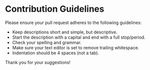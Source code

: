 # Contribution Guidelines

Please ensure your pull request adheres to the following guidelines:

- Keep descriptions short and simple, but descriptive.
- Start the description with a capital and end with a full stop/period.
- Check your spelling and grammar.
- Make sure your text editor is set to remove trailing whitespace.
- Indentation should be 4 spaces (not a tab).

Thank you for your suggestions!

